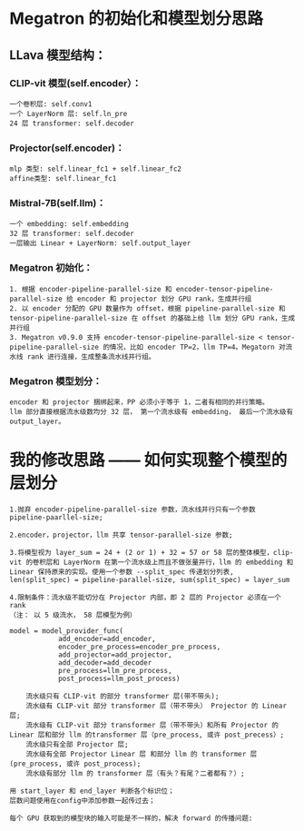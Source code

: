 # Megatron 的初始化和模型划分思路

## LLava 模型结构：

### CLIP-vit 模型(self.encoder）：
    一个卷积层: self.conv1
    一个 LayerNorm 层: self.ln_pre
    24 层 transformer: self.decoder

### Projector(self.encoder)：
    mlp 类型: self.linear_fc1 + self.linear_fc2
    affine类型: self.linear_fc1

### Mistral-7B(self.llm)：
    一个 embedding: self.embedding
    32 层 transformer: self.decoder
    一层输出 Linear + LayerNorm: self.output_layer

### Megatron 初始化：
    1. 根据 encoder-pipeline-parallel-size 和 encoder-tensor-pipeline-parallel-size 给 encoder 和 projector 划分 GPU rank，生成并行组
    2. 以 encoder 分配的 GPU 数量作为 offset，根据 pipeline-parallel-size 和 tensor-pipeline-parallel-size 在 offset 的基础上给 llm 划分 GPU rank，生成并行组
    3. Megatron v0.9.0 支持 encoder-tensor-pipeline-parallel-size < tensor-pipeline-parallel-size 的情况，比如 encoder TP=2，llm TP=4。Megatorn 对流水线 rank 进行连接，生成整条流水线并行组。

### Megatron 模型划分：
    encoder 和 projector 捆绑起来，PP 必须小于等于 1，二者有相同的并行策略。
    llm 部分直接根据流水级数均分 32 层， 第一个流水级有 embedding， 最后一个流水级有 output_layer。

# 我的修改思路 —— 如何实现整个模型的层划分

    1.抛弃 encoder-pipeline-parallel-size 参数，流水线并行只有一个参数 pipeline-paarllel-size;

    2.encoder，projector，llm 共享 tensor-parallel-size 参数;

    3.将模型视为 layer_sum = 24 + (2 or 1) + 32 = 57 or 58 层的整体模型，clip-vit 的卷积层和 LayerNorm 在第一个流水级上而且不做张量并行，llm 的 embedding 和 Linear 保持原来的实现。使用一个参数 --split_spec 传递划分列表, len(split_spec) = pipeline-parallel-size, sum(split_spec) = layer_sum

    4.限制条件：流水级不能切分在 Projector 内部，即 2 层的 Projector 必须在一个 rank
    （注： 以 5 级流水， 58 层模型为例）

    model = model_provider_func(
                add_encoder=add_encoder,
                encoder_pre_process=encoder_pre_process,
                add_projector=add_projector,
                add_decoder=add_decoder
                pre_process=llm_pre_process,
                post_process=llm_post_process)
    
        流水级只有 CLIP-vit 的部分 transformer 层(带不带头);
        流水级有 CLIP-vit 部分 transformer 层（带不带头） Projector 的 Linear 层;
        流水级有 CLIP-vit 部分 transformer 层（带不带头）和所有 Projector 的 Linear 层和部分 llm 的transformer 层（pre_process, 或许 post_precess）;
        流水级只有全部 Projector 层;
        流水级有全部 Projector Linear 层 和部分 llm 的 transformer 层(pre_process, 或许 post_process);
        流水级有部分 llm 的 transformer 层（有头？有尾？二者都有？）;

    用 start_layer 和 end_layer 判断各个标识位；
    层数问题使用在config中添加参数一起传过去；

    每个 GPU 获取到的模型块的输入可能是不一样的，解决 forward 的传播问题:




